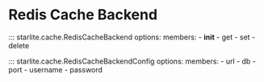 # Redis Cache Backend

::: starlite.cache.RedisCacheBackend
    options:
        members:
            - __init__
            - get
            - set
            - delete

::: starlite.cache.RedisCacheBackendConfig
    options:
        members:
            - url
            - db
            - port
            - username
            - password
